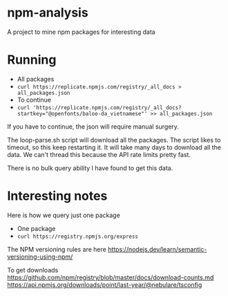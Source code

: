 # npm-analysis
A project to mine npm packages for interesting data


# Running

- All packages
- `curl https://replicate.npmjs.com/registry/_all_docs > all_packages.json`
- To continue
- `curl 'https://replicate.npmjs.com/registry/_all_docs?startkey="@openfonts/baloo-da_vietnamese"' >> all_packages.json`

If you have to continue, the json will require manual surgery.

The loop-parse.sh script will download all the packages. The script likes
to timeout, so this keep restarting it. It will take many days to download
all the data. We can't thread this because the API rate limits pretty fast.

There is no bulk query ability I have found to get this data.

# Interesting notes

Here is how we query just one package
- One package
- `curl https://registry.npmjs.org/express`

The NPM versioning rules are here
https://nodejs.dev/learn/semantic-versioning-using-npm/

To get downloads
https://github.com/npm/registry/blob/master/docs/download-counts.md
https://api.npmjs.org/downloads/point/last-year/@nebulare/tsconfig
